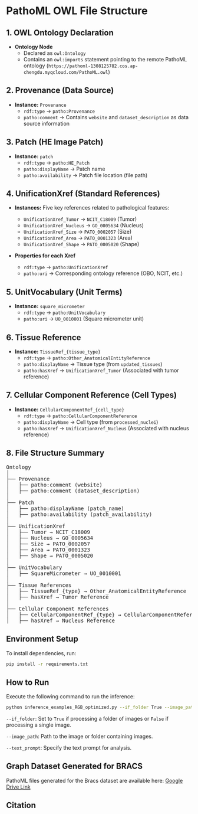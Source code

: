 # PathoML OWL File Structure

## 1. OWL Ontology Declaration
- **Ontology Node**
  - Declared as `owl:Ontology`
  - Contains an `owl:imports` statement pointing to the remote PathoML ontology (`https://pathoml-1308125782.cos.ap-chengdu.myqcloud.com/PathoML.owl`)

## 2. Provenance (Data Source)
- **Instance:** `Provenance`
  - `rdf:type` → `patho:Provenance`
  - `patho:comment` → Contains `website` and `dataset_description` as data source information

## 3. Patch (HE Image Patch)
- **Instance:** `patch`
  - `rdf:type` → `patho:HE_Patch`
  - `patho:displayName` → Patch name
  - `patho:availability` → Patch file location (file path)

## 4. UnificationXref (Standard References)
- **Instances:** Five key references related to pathological features:
  - `UnificationXref_Tumor` → `NCIT_C18009` (Tumor)
  - `UnificationXref_Nucleus` → `GO_0005634` (Nucleus)
  - `UnificationXref_Size` → `PATO_0002057` (Size)
  - `UnificationXref_Area` → `PATO_0001323` (Area)
  - `UnificationXref_Shape` → `PATO_0005020` (Shape)

- **Properties for each Xref**
  - `rdf:type` → `patho:UnificationXref`
  - `patho:uri` → Corresponding ontology reference (OBO, NCIT, etc.)

## 5. UnitVocabulary (Unit Terms)
- **Instance:** `square_micrometer`
  - `rdf:type` → `patho:UnitVocabulary`
  - `patho:uri` → `UO_0010001` (Square micrometer unit)

## 6. Tissue Reference
- **Instance:** `TissueRef_{tissue_type}`
  - `rdf:type` → `patho:Other_AnatomicalEntityReference`
  - `patho:displayName` → Tissue type (from `updated_tissues`)
  - `patho:hasXref` → `UnificationXref_Tumor` (Associated with tumor reference)

## 7. Cellular Component Reference (Cell Types)
- **Instance:** `CellularComponentRef_{cell_type}`
  - `rdf:type` → `patho:CellularComponentReference`
  - `patho:displayName` → Cell type (from `processed_nuclei`)
  - `patho:hasXref` → `UnificationXref_Nucleus` (Associated with nucleus reference)

## 8. File Structure Summary
<pre>
Ontology
│
├── Provenance
│   ├── patho:comment (website)
│   ├── patho:comment (dataset_description)
│
├── Patch
│   ├── patho:displayName (patch_name)
│   ├── patho:availability (patch_availability)
│
├── UnificationXref
│   ├── Tumor → NCIT_C18009
│   ├── Nucleus → GO_0005634
│   ├── Size → PATO_0002057
│   ├── Area → PATO_0001323
│   ├── Shape → PATO_0005020
│
├── UnitVocabulary
│   ├── SquareMicrometer → UO_0010001
│
├── Tissue References
│   ├── TissueRef_{type} → Other_AnatomicalEntityReference
│   ├── hasXref → Tumor Reference
│
├── Cellular Component References
│   ├── CellularComponentRef_{type} → CellularComponentReference
│   ├── hasXref → Nucleus Reference
</pre>

## Environment Setup
To install dependencies, run:
```bash
pip install -r requirements.txt
```
## How to Run
Execute the following command to run the inference:
```bash
python inference_examples_RGB_optimized.py --if_folder True --image_path /path/to/images --text_prompt "neoplastic cells"
```
`--if_folder`: Set to `True` if processing a folder of images or `False` if processing a single image.

`--image_path`: Path to the image or folder containing images.

`--text_prompt`: Specify the text prompt for analysis.

## Graph Dataset Generated for BRACS
PathoML files generated for the Bracs dataset are available here:
[Google Drive Link](https://drive.google.com/file/d/1YCmY4jrca1XLYzlV1z137WF3pYfPShQJ/view?usp=drive_link)

## Citation